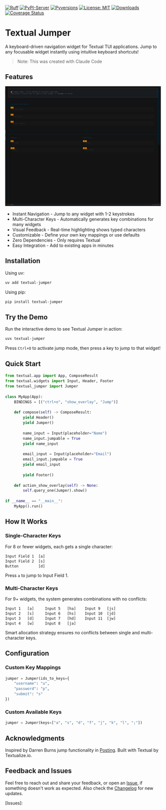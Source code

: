 <!-- Icons -->
[![Ruff](https://img.shields.io/endpoint?url=https://raw.githubusercontent.com/astral-sh/ruff/main/assets/badge/v2.json)](https://github.com/astral-sh/ruff)
[![PyPI-Server](https://img.shields.io/pypi/v/textual-jumper.svg)](https://pypi.org/project/textual-jumper/)
[![Pyversions](https://img.shields.io/pypi/pyversions/textual-jumper.svg)](https://pypi.python.org/pypi/textual-jumper)
[![License: MIT](https://img.shields.io/badge/License-MIT-yellow.svg)](https://opensource.org/licenses/MIT)
[![Downloads](https://static.pepy.tech/badge/textual-jumper)](https://pepy.tech/project/textual-jumper)
[![Coverage Status](https://coveralls.io/repos/github/Zaloog/textual-jumper/badge.svg?branch=main)](https://coveralls.io/github/Zaloog/textual-jumper?branch=main)

# Textual Jumper

A keyboard-driven navigation widget for Textual TUI applications. Jump to any focusable widget instantly using intuitive keyboard shortcuts!
> Note: This was created with Claude Code


## Features
![cover_image](https://raw.githubusercontent.com/Zaloog/textual-jumper/main/docs/images/cover_image.png)

- Instant Navigation - Jump to any widget with 1-2 keystrokes
- Multi-Character Keys - Automatically generates key combinations for many widgets
- Visual Feedback - Real-time highlighting shows typed characters
- Customizable - Define your own key mappings or use defaults
- Zero Dependencies - Only requires Textual
- Easy Integration - Add to existing apps in minutes

## Installation

Using uv:

```bash
uv add textual-jumper
```

Using pip:

```bash
pip install textual-jumper
```

## Try the Demo

Run the interactive demo to see Textual Jumper in action:

```bash
uvx textual-jumper
```

Press `Ctrl+O` to activate jump mode, then press a key to jump to that widget!

## Quick Start

```python
from textual.app import App, ComposeResult
from textual.widgets import Input, Header, Footer
from textual_jumper import Jumper

class MyApp(App):
    BINDINGS = [("ctrl+o", "show_overlay", "Jump")]

    def compose(self) -> ComposeResult:
        yield Header()
        yield Jumper()

        name_input = Input(placeholder="Name")
        name_input.jumpable = True
        yield name_input

        email_input = Input(placeholder="Email")
        email_input.jumpable = True
        yield email_input

        yield Footer()

    def action_show_overlay(self) -> None:
        self.query_one(Jumper).show()

if __name__ == "__main__":
    MyApp().run()
```

## How It Works

### Single-Character Keys

For 8 or fewer widgets, each gets a single character:

```
Input Field 1  [a]
Input Field 2  [s]
Button         [d]
```

Press `a` to jump to Input Field 1.

### Multi-Character Keys

For 9+ widgets, the system generates combinations with no conflicts:

```
Input 1   [a]     Input 5   [ha]    Input 9   [js]
Input 2   [s]     Input 6   [hs]    Input 10  [jd]
Input 3   [d]     Input 7   [hd]    Input 11  [jw]
Input 4   [w]     Input 8   [ja]
```

Smart allocation strategy ensures no conflicts between single and multi-character keys.

## Configuration

### Custom Key Mappings

```python
jumper = Jumper(ids_to_keys={
    "username": "u",
    "password": "p",
    "submit": "s"
})
```

### Custom Available Keys

```python
jumper = Jumper(keys=["a", "s", "d", "f", "j", "k", "l", ";"])
```

## Acknowledgments

Inspired by Darren Burns jump functionality in [Posting].
Built with Textual by Textualize.io.


## Feedback and Issues
Feel free to reach out and share your feedback, or open an [Issue],
if something doesn't work as expected.
Also check the [Changelog] for new updates.


<!-- Repo Links -->
[Changelog]: https://github.com/Zaloog/textual-jumper/blob/main/CHANGELOG.md
[Issue]: https://github.com/Zaloog/textual-jumper/issues

[Posting]: https://github.com/darrenburns/posting
[Issues]:

